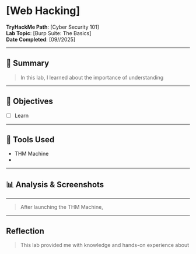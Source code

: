 # [Web Hacking]

**TryHackMe Path**: [Cyber Security 101]  
**Lab Topic**: [Burp Suite: The Basics]  
**Date Completed**: [09//2025]

---

## 🧠 Summary

> In this lab, I learned about the importance of understanding 

---

## 🎯 Objectives
- [ ] Learn 
   
---

## 🧰 Tools Used
- THM Machine
-

---

## 📊 Analysis & Screenshots

***  ***

> After launching the THM Machine, 

---

## Reflection

> This lab provided me with knowledge and hands-on experience about 
